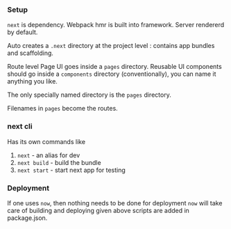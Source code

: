 
### Setup

`next` is dependency.
Webpack hmr is built into framework.
Server rendererd by default.

Auto creates a `.next` directory at the project level : contains app bundles and scaffolding.

Route level Page UI goes inside a `pages` directory.
Reusable UI components should go inside a `components` directory (conventionally), you can name it anything you like. 

The only specially named directory is the `pages` directory.


Filenames in `pages` become the routes.

### next cli

Has its own commands like
1. `next` - an alias for dev
2. `next build` - build the bundle
3. `next start` - start next app for testing

### Deployment

If one uses `now`, then nothing needs to be done for deployment
`now` will take care of building and deploying given above scripts are
added in package.json.


